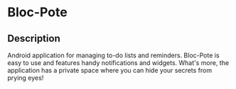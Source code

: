 # Bloc-Pote
## Description
Android application for managing to-do lists and reminders. Bloc-Pote is easy to use and features handy notifications and widgets. What's more, the application has a private space where you can hide your secrets from prying eyes!
